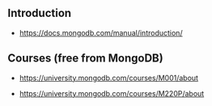 ## Introduction

* https://docs.mongodb.com/manual/introduction/

## Courses (free from MongoDB)

* https://university.mongodb.com/courses/M001/about

* https://university.mongodb.com/courses/M220P/about

